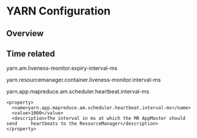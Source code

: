 # YARN Configuration

## Overview



## Time related

yarn.am.liveness-monitor.expiry-interval-ms

yarn.resourcemanager.container.liveness-monitor.interval-ms

yarn.app.mapreduce.am.scheduler.heartbeat.interval-ms

```
<property> 
  <name>yarn.app.mapreduce.am.scheduler.heartbeat.interval-ms</name> 
  <value>1000</value> 
  <description>The interval in ms at which the MR AppMaster should send     heartbeats to the ResourceManager</description> 
</property>
```
